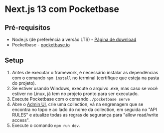 # Next.js 13 com Pocketbase

## Pré-requisitos

- Node.js (de preferência a versão LTS) - [Página de download](https://nodejs.org/en/download/)
- Pocketbase - [pocketbase.io](https://pocketbase.io/)

## Setup

1. Antes de executar o framework, é necessário instalar as dependências com o comando ```npm install``` no terminal (certifique que esteja na pasta do projeto).
2. Se estiver usando Windows, execute o arquivo .exe, mas caso se você estiver no Linux, já tem no projeto pronto para ser executado.
3. Execute Pocketbase com o comando
`./pocketbase serve`
4. Abre o [Admin UI](http://127.0.0.1:8090/_/), crie uma collection, vá na engrenagem que se encontra no topo e ao lado do nome da collection, em seguida no "API RULES" e atualize todas as regras de segurança para "allow read/write access".
5. Execute o comando `npm run dev`.

